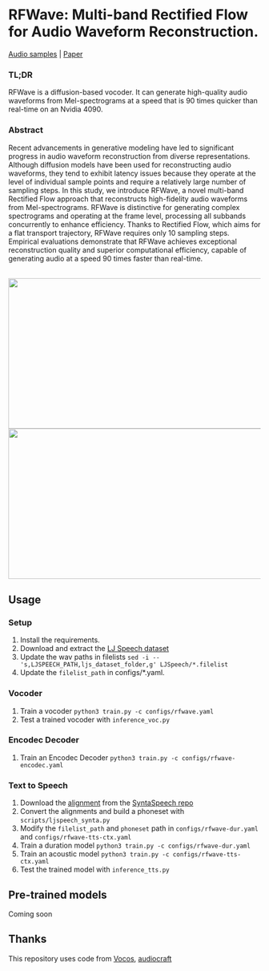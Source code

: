 # RFWave: Multi-band Rectified Flow for Audio Waveform Reconstruction.
[Audio samples](https://bfs18.github.io/rfwave/) | [Paper]()

### TL;DR
RFWave is a diffusion-based vocoder. It can generate high-quality audio waveforms from Mel-spectrograms at a speed that is 90 times quicker than real-time on an Nvidia 4090. 

### Abstract
Recent advancements in generative modeling have led to significant progress in audio waveform reconstruction from diverse representations.
Although diffusion models have been used for reconstructing audio waveforms, they tend to exhibit latency issues because they operate at the level of individual sample points and require a relatively large number of sampling steps.
In this study, we introduce RFWave, a novel multi-band Rectified Flow approach that reconstructs high-fidelity audio waveforms from Mel-spectrograms.
RFWave is distinctive for generating complex spectrograms and operating at the frame level, processing all subbands concurrently to enhance efficiency. 
Thanks to Rectified Flow, which aims for a flat transport trajectory, RFWave requires only 10 sampling steps.
Empirical evaluations demonstrate that RFWave achieves exceptional reconstruction quality and superior computational efficiency, capable of generating audio at a speed 90 times faster than real-time.

<p align="middle">
    <br>
    <img src="assets/rfwave.jpeg" height="300" width="700"/>
    <img src="assets/spec.jpeg" height="300" width="700"/>
    <br>
</p>


## Usage

### Setup
1. Install the requirements.
2. Download and extract the [LJ Speech dataset](https://keithito.com/LJ-Speech-Dataset/)
3. Update the wav paths in filelists `sed -i -- 's,LJSPEECH_PATH,ljs_dataset_folder,g' LJSpeech/*.filelist`
4. Update the `filelist_path` in configs/*.yaml.

### Vocoder
1. Train a vocoder `python3 train.py -c configs/rfwave.yaml`
2. Test a trained vocoder with `inference_voc.py`
### Encodec Decoder
1. Train an Encodec Decoder `python3 train.py -c configs/rfwave-encodec.yaml`
### Text to Speech
1. Download the [alignment](https://drive.google.com/file/d/1WfErAxKqMluQU3vupWS6VB6NdehXwCKM/view) from the [SyntaSpeech repo](https://github.com/yerfor/SyntaSpeech)
2. Convert the alignments and build a phoneset with `scripts/ljspeech_synta.py`
3. Modify the `filelist_path` and `phoneset` path in `configs/rfwave-dur.yaml` and `configs/rfwave-tts-ctx.yaml`
4. Train a duration model `python3 train.py -c configs/rfwave-dur.yaml`
5. Train an acoustic model `python3 train.py -c configs/rfwave-tts-ctx.yaml`
6. Test the trained model with `inference_tts.py`

## Pre-trained models
Coming soon

## Thanks

This repository uses code from [Vocos](https://github.com/gemelo-ai/vocos), [audiocraft](https://github.com/facebookresearch/audiocraft) 
